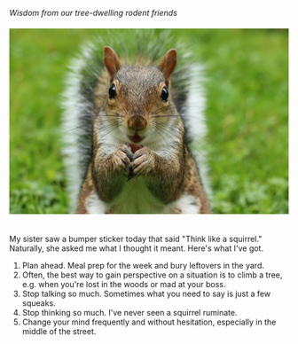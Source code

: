 <!---
--- !Metadata
slug: think-like-a-squirrel
title: Think Like a Squirrel
description: Wisdom from our tree-dwelling rodent friends
show_on_home_page: True
filename: ThinkLikeASquirrel
--->

_Wisdom from our tree-dwelling rodent friends_

###### ![a squirrel](assets/squirrel.jpg)

My sister saw a bumper sticker today that said "Think like a squirrel."
Naturally, she asked me what I thought it meant. Here's what I've got.

1. Plan ahead. Meal prep for the week and bury leftovers in the yard.
2. Often, the best way to gain perspective on a situation is to climb a tree, e.g. when you're lost in the woods or mad at your boss.
3. Stop talking so much. Sometimes what you need to say is just a few squeaks.
4. Stop thinking so much. I've never seen a squirrel ruminate.
5. Change your mind frequently and without hesitation, especially in the middle of the street.
